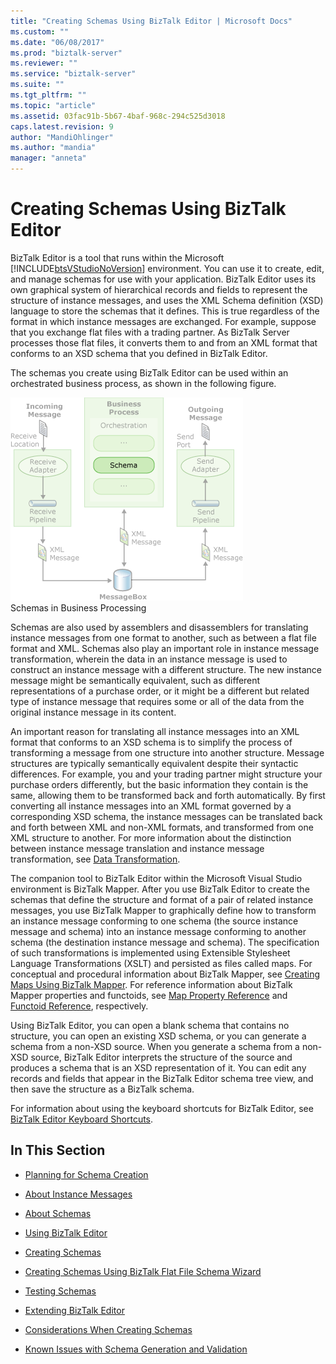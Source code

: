 ```yaml
---
title: "Creating Schemas Using BizTalk Editor | Microsoft Docs"
ms.custom: ""
ms.date: "06/08/2017"
ms.prod: "biztalk-server"
ms.reviewer: ""
ms.service: "biztalk-server"
ms.suite: ""
ms.tgt_pltfrm: ""
ms.topic: "article"
ms.assetid: 03fac91b-5b67-4baf-968c-294c525d3018
caps.latest.revision: 9
author: "MandiOhlinger"
ms.author: "mandia"
manager: "anneta"
---
```

# Creating Schemas Using BizTalk Editor
BizTalk Editor is a tool that runs within the Microsoft [!INCLUDE[btsVStudioNoVersion](../includes/btsvstudionoversion-md.md)] environment. You can use it to create, edit, and manage schemas for use with your application. BizTalk Editor uses its own graphical system of hierarchical records and fields to represent the structure of instance messages, and uses the XML Schema definition (XSD) language to store the schemas that it defines. This is true regardless of the format in which instance messages are exchanged. For example, suppose that you exchange flat files with a trading partner. As BizTalk Server processes those flat files, it converts them to and from an XML format that conforms to an XSD schema that you defined in BizTalk Editor.  
  
 The schemas you create using BizTalk Editor can be used within an orchestrated business process, as shown in the following figure.  
  
 ![](../core/media/ebiz-dev-busprcsh.gif "ebiz_dev_busprcsh")  
Schemas in Business Processing  
  
 Schemas are also used by assemblers and disassemblers for translating instance messages from one format to another, such as between a flat file format and XML. Schemas also play an important role in instance message transformation, wherein the data in an instance message is used to construct an instance message with a different structure. The new instance message might be semantically equivalent, such as different representations of a purchase order, or it might be a different but related type of instance message that requires some or all of the data from the original instance message in its content.  
  
 An important reason for translating all instance messages into an XML format that conforms to an XSD schema is to simplify the process of transforming a message from one structure into another structure. Message structures are typically semantically equivalent despite their syntactic differences. For example, you and your trading partner might structure your purchase orders differently, but the basic information they contain is the same, allowing them to be transformed back and forth automatically. By first converting all instance messages into an XML format governed by a corresponding XSD schema, the instance messages can be translated back and forth between XML and non-XML formats, and transformed from one XML structure to another. For more information about the distinction between instance message translation and instance message transformation, see [Data Transformation](../core/data-transformation.md).  
  
 The companion tool to BizTalk Editor within the Microsoft Visual Studio environment is BizTalk Mapper. After you use BizTalk Editor to create the schemas that define the structure and format of a pair of related instance messages, you use BizTalk Mapper to graphically define how to transform an instance message conforming to one schema (the source instance message and schema) into an instance message conforming to another schema (the destination instance message and schema). The specification of such transformations is implemented using Extensible Stylesheet Language Transformations (XSLT) and persisted as files called maps. For conceptual and procedural information about BizTalk Mapper, see [Creating Maps Using BizTalk Mapper](../core/creating-maps-using-biztalk-mapper.md). For reference information about BizTalk Mapper properties and functoids, see [Map Property Reference](../core/map-property-reference.md) and [Functoid Reference](../core/functoid-reference.md), respectively.  
  
 Using BizTalk Editor, you can open a blank schema that contains no structure, you can open an existing XSD schema, or you can generate a schema from a non-XSD source. When you generate a schema from a non-XSD source, BizTalk Editor interprets the structure of the source and produces a schema that is an XSD representation of it. You can edit any records and fields that appear in the BizTalk Editor schema tree view, and then save the structure as a BizTalk schema.  
  
 For information about using the keyboard shortcuts for BizTalk Editor, see [BizTalk Editor Keyboard Shortcuts](../core/biztalk-editor-keyboard-shortcuts.md).  
  
## In This Section  
  
-   [Planning for Schema Creation](../core/planning-for-schema-creation.md)  
  
-   [About Instance Messages](../core/about-instance-messages.md)  
  
-   [About Schemas](../core/about-schemas.md)  
  
-   [Using BizTalk Editor](../core/using-biztalk-editor.md)  
  
-   [Creating Schemas](../core/creating-schemas.md)  
  
-   [Creating Schemas Using BizTalk Flat File Schema Wizard](../core/creating-schemas-using-biztalk-flat-file-schema-wizard.md)  
  
-   [Testing Schemas](../core/testing-schemas.md)  
  
-   [Extending BizTalk Editor](../core/extending-biztalk-editor.md)  
  
-   [Considerations When Creating Schemas](../core/considerations-when-creating-schemas.md)  
  
-   [Known Issues with Schema Generation and Validation](../core/known-issues-with-schema-generation-and-validation.md)